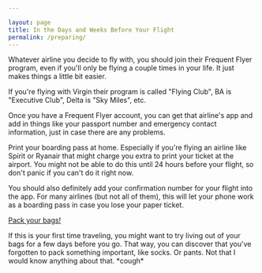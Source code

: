 ```yaml
---

layout: page
title: In the Days and Weeks Before Your Flight
permalink: /preparing/
---
```


Whatever airline you decide to fly with, you should join their Frequent Flyer program, even if you'll only be flying a couple times in your life. It just makes things a little bit easier.

If you're flying with Virgin their program is called "Flying Club", BA is "Executive Club", Delta is "Sky Miles", etc.

Once you have a Frequent Flyer account, you can get that airline's app and add in things like your passport number and emergency contact information, just in case there are any problems.

Print your boarding pass at home. Especially if you're flying an airline like Spirit or Ryanair that might charge you extra to print your ticket at the airport. You might not be able to do this until 24 hours before your flight, so don't panic if you can't do it right now.

You should also definitely add your confirmation number for your flight into the app. For many airlines (but not all of them), this will let your phone work as a boarding pass in case you lose your paper ticket.

[Pack your bags!](/packing/)

If this is your first time traveling, you might want to try living out of your bags for a few days before you go. That way, you can discover that you've forgotten to pack something important, like socks. Or pants. Not that I would know anything about that. \*cough\*
